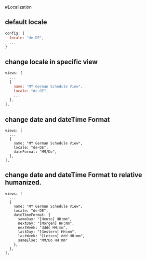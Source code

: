 #Localization

## default locale
```js
config: {
  locale: "de-DE",
  ...
}
```

## change locale in specific view
```js
views: [
  ...
  {
    name: "MY German Schedule View",
    locale: "de-DE",
    ...
  },
],
```

## change date and dateTime Format
```
views: [
  ...
  {
    name: "MY German Schedule View",
    locale: "de-DE",
    dateFormat: "MM/Do",
  },
],
```

## change date and dateTime Format to relative humanized.
```
views: [
  ...
  {
    name: "MY German Schedule View",
    locale: "de-DE",
    dateTimeFormat: {
      sameDay: "[Heute] HH:mm",
      nextDay: "[Morgen] HH:mm",
      nextWeek: "dddd HH:mm",
      lastDay: "[Gestern] HH:mm",
      lastWeek: "[Letzen] ddd HH:mm",
      sameElse: "MM/Do HH:mm"
    },
  },
],
```
